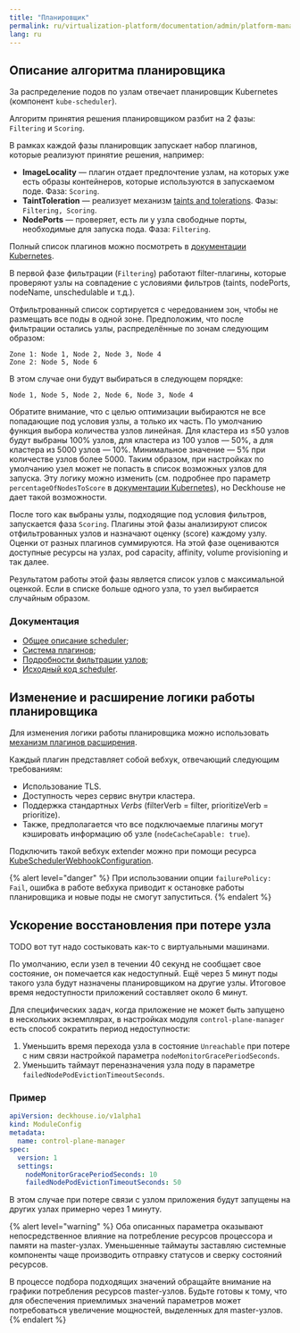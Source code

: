 ```yaml
---
title: "Планировщик"
permalink: ru/virtualization-platform/documentation/admin/platform-management/control-plane-settings/scheduler.html
lang: ru
---
```


## Описание алгоритма планировщика

За распределение подов по узлам отвечает планировщик Kubernetes (компонент `kube-scheduler`).

Алгоритм принятия решения планировщиком разбит на 2 фазы: `Filtering` и `Scoring`.

В рамках каждой фазы планировщик запускает набор плагинов, которые реализуют принятие решения, например:

- **ImageLocality** — плагин отдает предпочтение узлам, на которых уже есть образы контейнеров, которые используются в запускаемом поде. Фаза: `Scoring`.
- **TaintToleration** — реализует механизм [taints and tolerations](https://kubernetes.io/docs/concepts/scheduling-eviction/taint-and-toleration/). Фазы: `Filtering, Scoring`.
- **NodePorts** — проверяет, есть ли у узла свободные порты, необходимые для запуска пода. Фаза: `Filtering`.

Полный список плагинов можно посмотреть в [документации Kubernetes](https://kubernetes.io/docs/reference/scheduling/config/#scheduling-plugins).

В первой фазе фильтрации (`Filtering`) работают filter-плагины, которые проверяют узлы на совпадение с условиями фильтров (taints, nodePorts, nodeName, unschedulable и т.д.).

Отфильтрованный список сортируется с чередованием зон, чтобы не размещать все поды в одной зоне. Предположим, что после фильтрации остались узлы, распределённые по зонам следующим образом:

```text
Zone 1: Node 1, Node 2, Node 3, Node 4
Zone 2: Node 5, Node 6
```

В этом случае они будут выбираться в следующем порядке:

```text
Node 1, Node 5, Node 2, Node 6, Node 3, Node 4
```

Обратите внимание, что с целью оптимизации выбираются не все попадающие под условия узлы, а только их часть. По умолчанию функция выбора количества узлов линейная. Для кластера из ≤50 узлов будут выбраны 100% узлов, для кластера из 100 узлов — 50%, а для кластера из 5000 узлов — 10%. Минимальное значение — 5% при количестве узлов более 5000. Таким образом, при настройках по умолчанию узел может не попасть в список возможных узлов для запуска. Эту логику можно изменить (см. подробнее про параметр `percentageOfNodesToScore` в [документации Kubernetes](https://kubernetes.io/docs/reference/config-api/kube-scheduler-config.v1/)), но Deckhouse не дает такой возможности.

После того как выбраны узлы, подходящие под условия фильтров, запускается фаза `Scoring`. Плагины этой фазы анализируют список отфильтрованных узлов и назначают оценку (score) каждому узлу. Оценки от разных плагинов суммируются. На этой фазе оцениваются доступные ресурсы на узлах, pod capacity, affinity, volume provisioning и так далее.

Результатом работы этой фазы является список узлов с максимальной оценкой. Если в списке больше одного узла, то узел выбирается случайным образом.

### Документация

- [Общее описание scheduler](https://kubernetes.io/docs/concepts/scheduling-eviction/kube-scheduler/);
- [Система плагинов](https://kubernetes.io/docs/reference/scheduling/config/#scheduling-plugins);
- [Подробности фильтрации узлов](https://kubernetes.io/docs/concepts/scheduling-eviction/scheduler-perf-tuning/);
- [Исходный код scheduler](https://github.com/kubernetes/kubernetes/tree/master/cmd/kube-scheduler).

## Изменение и расширение логики работы планировщика

Для изменения логики работы планировщика можно использовать [механизм плагинов расширения](https://github.com/kubernetes/enhancements/blob/master/keps/sig-scheduling/624-scheduling-framework/README.md).

Каждый плагин представляет собой вебхук, отвечающий следующим требованиям:

* Использование TLS.
* Доступность через сервис внутри кластера.
* Поддержка стандартных *Verbs* (filterVerb = filter, prioritizeVerb = prioritize).
* Также, предполагается что все подключаемые плагины могут кэшировать информацию об узле (`nodeCacheCapable: true`).

Подключить такой вебхук extender можно при помощи ресурса [KubeSchedulerWebhookConfiguration](cr.html#kubeschedulerwebhookconfiguration).

{% alert level="danger" %}
При использовании опции `failurePolicy: Fail`, ошибка в работе вебхука приводит к остановке работы планировщика и новые поды не смогут запуститься.
{% endalert %}

## Ускорение восстановления при потере узла

TODO вот тут надо состыковать как-то с виртуальными машинами.

По умолчанию, если узел в течении 40 секунд не сообщает свое состояние, он помечается как недоступный. Ещё через 5 минут поды такого узла будут назначены планировщиком на другие узлы. Итоговое время недоступности приложений составляет около 6 минут.

Для специфических задач, когда приложение не может быть запущено в нескольких экземплярах, в настройках модуля `control-plane-manager` есть способ сократить период  недоступности:

1. Уменьшить время перехода узла в состояние `Unreachable` при потере с ним связи настройкой параметра `nodeMonitorGracePeriodSeconds`.
1. Уменьшить таймаут переназначения узла поду в параметре `failedNodePodEvictionTimeoutSeconds`.

### Пример

```yaml
apiVersion: deckhouse.io/v1alpha1
kind: ModuleConfig
metadata:
  name: control-plane-manager
spec:
  version: 1
  settings:
    nodeMonitorGracePeriodSeconds: 10
    failedNodePodEvictionTimeoutSeconds: 50
```

В этом случае при потере связи с узлом приложения будут запущены на других узлах примерно через 1 минуту.

{% alert level="warning" %}
Оба описанных параметра оказывают непосредственное влияние на потребление ресурсов процессора и памяти на master-узлах. Уменьшенные таймауты заставляю системные компоненты чаще производить отправку статусов и сверку состояний ресурсов.

В процессе подбора подходящих значений обращайте внимание на графики потребления ресурсов master-узлов. Будьте готовы к тому, что для обеспечения приемлимых значений параметров может потребоваться увеличение мощностей, выделенных для master-узлов.
{% endalert %}
